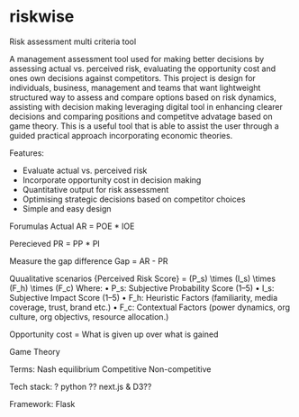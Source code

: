 # riskwise
Risk assessment multi criteria tool

A management assessment tool used for making better decisions by assessing actual vs. perceived risk, evaluating the opportunity cost and ones own decisions against competitors. This project is design for individuals, business, management and teams that want lightweight structured way to assess and compare options based on risk dynamics, assisting with decision making leveraging digital tool in enhancing clearer decisions and comparing positions and competitve advatage based on game theory. This is a useful tool that is able to assist the user through a guided practical approach incorporating economic theories. 

Features:

- Evaluate actual vs. perceived risk
- Incorporate opportunity cost in decision making
- Quantitative output for risk assessment
- Optimising strategic decisions based on competitor choices 
- Simple and easy design

Forumulas 
Actual 
AR = POE * IOE

Perecieved
PR = PP * PI

Measure the gap difference
Gap = AR - PR

Quualitative scenarios
{Perceived Risk Score} = (P_s) \times (I_s) \times (F_h) \times (F_c)
Where:
	•	P_s: Subjective Probability Score (1–5)
	•	I_s: Subjective Impact Score (1–5)
	•	F_h: Heuristic Factors (familiarity, media coverage, trust, brand etc.)
	•	F_c: Contextual Factors (power dynamics, org culture, org objectivs, resource allocation.)

Opportunity cost = What is given up over what is gained

Game Theory

Terms:
Nash equilibrium
Competitive
Non-competitive 



Tech stack:
?
python 
?? next.js & D3??

Framework:
Flask




